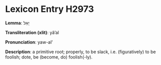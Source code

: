 # Lexicon Entry H2973

**Lemma**: יָאַל

**Transliteration (xlit)**: yâʼal

**Pronunciation**: yaw-al'

**Description**:
a primitive root; properly, to be slack, i.e. (figuratively) to be foolish; dote, be (become, do) foolish(-ly).
